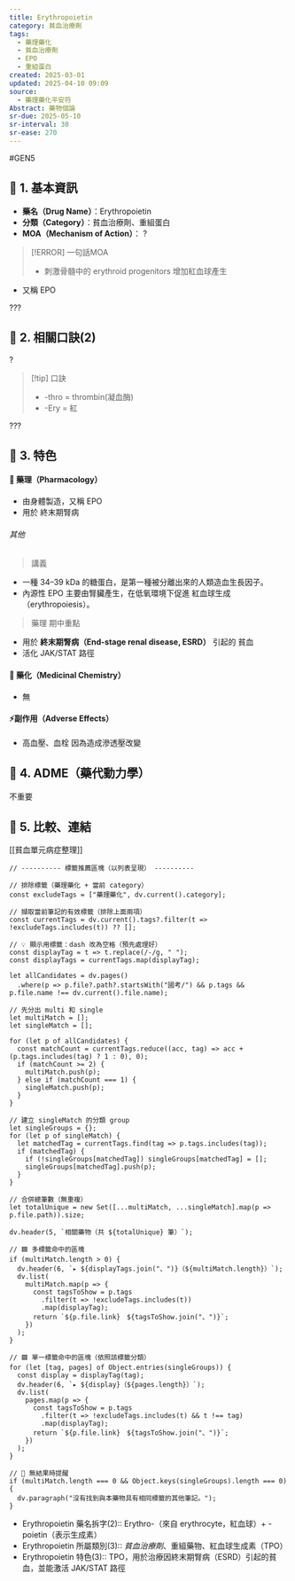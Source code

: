 ```yaml
---
title: Erythropoietin
category: 貧血治療劑
tags:
  - 藥理藥化
  - 貧血治療劑
  - EPO
  - 重組蛋白
created: 2025-03-01
updated: 2025-04-10 09:09
source:
  - 藥理藥化平安符
Abstract: 藥物個論
sr-due: 2025-05-10
sr-interval: 30
sr-ease: 270
---
```

#GEN5 
## 🔹 1. 基本資訊
- **藥名（Drug Name）**：Erythropoietin
- **分類（Category）**：貧血治療劑、重組蛋白
- **MOA（Mechanism of Action）**：
?
> [!ERROR] 一句話MOA
> - 刺激骨髓中的 erythroid progenitors 增加紅血球產生
- 又稱 EPO <!--SR:!2025-04-14,4,290-->

???

## 🔹 2. 相關口訣(2)
?
> [!tip] 口訣
> - -thro = thrombin(凝血酶) 
> - -Ery = 紅 <!--SR:!2025-04-14,4,290-->

???

## 🔹 3. 特色
#### 🧪 藥理（Pharmacology）

- 由身體製造，又稱 EPO
- 用於 終末期腎病
###### 其他
> 講義
- 一種 34–39 kDa 的糖蛋白，是第一種被分離出來的人類造血生長因子。
- 內源性 EPO 主要由腎臟產生，在低氧環境下促進 紅血球生成（erythropoiesis）。
>藥理 期中重點
- 用於 **終末期腎病（End-stage renal disease, ESRD）** 引起的 貧血
- 活化 JAK/STAT 路徑

#### 🧬 藥化（Medicinal Chemistry）
- 無


#### ⚡副作用（Adverse Effects）
- 高血壓、血栓 因為造成滲透壓改變


## 🔹 4. ADME（藥代動力學）
 不重要
## 🔹 5. 比較、連結

[[貧血單元病症整理]]


```dataviewjs
// ---------- 標籤推薦區塊（以列表呈現） ----------

// 排除標籤（藥理藥化 + 當前 category）
const excludeTags = ["藥理藥化", dv.current().category];

// 擷取當前筆記的有效標籤（排除上面兩項）
const currentTags = dv.current().tags?.filter(t => !excludeTags.includes(t)) ?? [];

// 💡 顯示用標籤：dash 改為空格（預先處理好）
const displayTag = t => t.replace(/-/g, " ");
const displayTags = currentTags.map(displayTag);

let allCandidates = dv.pages()
  .where(p => p.file?.path?.startsWith("國考/") && p.tags && p.file.name !== dv.current().file.name);

// 先分出 multi 和 single
let multiMatch = [];
let singleMatch = [];

for (let p of allCandidates) {
  const matchCount = currentTags.reduce((acc, tag) => acc + (p.tags.includes(tag) ? 1 : 0), 0);
  if (matchCount >= 2) {
    multiMatch.push(p);
  } else if (matchCount === 1) {
    singleMatch.push(p);
  }
}

// 建立 singleMatch 的分類 group
let singleGroups = {};
for (let p of singleMatch) {
  let matchedTag = currentTags.find(tag => p.tags.includes(tag));
  if (matchedTag) {
    if (!singleGroups[matchedTag]) singleGroups[matchedTag] = [];
    singleGroups[matchedTag].push(p);
  }
}

// 合併總筆數（無重複）
let totalUnique = new Set([...multiMatch, ...singleMatch].map(p => p.file.path)).size;

dv.header(5, `相關藥物（共 ${totalUnique} 筆）`);

// 🟦 多標籤命中的區塊
if (multiMatch.length > 0) {
  dv.header(6, `▸ ${displayTags.join("、")}（${multiMatch.length}）`);
  dv.list(
    multiMatch.map(p => {
      const tagsToShow = p.tags
        .filter(t => !excludeTags.includes(t))
        .map(displayTag);
      return `${p.file.link}　${tagsToShow.join("、")}`;
    })
  );
}

// 🟩 單一標籤命中的區塊（依照該標籤分類）
for (let [tag, pages] of Object.entries(singleGroups)) {
  const display = displayTag(tag);
  dv.header(6, `▸ ${display}（${pages.length}）`);
  dv.list(
    pages.map(p => {
      const tagsToShow = p.tags
        .filter(t => !excludeTags.includes(t) && t !== tag)
        .map(displayTag);
      return `${p.file.link}　${tagsToShow.join("、")}`;
    })
  );
}

// 🔕 無結果時提醒
if (multiMatch.length === 0 && Object.keys(singleGroups).length === 0) {
  dv.paragraph("沒有找到與本藥物具有相同標籤的其他筆記。");
}

```



- Erythropoietin 藥名拆字(2):: Erythro-（來自 erythrocyte，紅血球）+ -poietin（表示生成素） <!--SR:!2025-04-14,4,290-->
- Erythropoietin 所屬類別(3):: *貧血治療劑*、重組藥物、紅血球生成素（TPO） <!--SR:!2025-04-13,3,270-->
- Erythropoietin 特色(3):: TPO，用於治療因終末期腎病（ESRD）引起的貧血，並能激活 JAK/STAT 路徑 <!--SR:!2025-04-13,3,270-->
